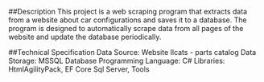 ##Description
This project is a web scraping program that extracts data from a website about car configurations and saves it to a database. The program is designed to automatically scrape data from all pages of the website and update the database periodically.

##Technical Specification
Data Source: Website Ilcats - parts catalog
Data Storage: MSSQL Database
Programming Language: C#
Libraries: HtmlAgilityPack, EF Core Sql Server, Tools
